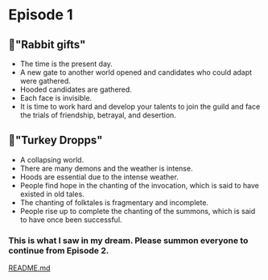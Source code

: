 # Episode 1
## 🐇"Rabbit gifts"
- The time is the present day.
- A new gate to another world opened and candidates who could adapt were gathered.
- Hooded candidates are gathered.
- Each face is invisible.
- It is time to work hard and develop your talents to join the guild and face the trials of friendship, betrayal, and desertion.

## 🦃"Turkey Dropps"
- A collapsing world.
- There are many demons and the weather is intense.
- Hoods are essential due to the intense weather.
- People find hope in the chanting of the invocation, which is said to have existed in old tales.
- The chanting of folktales is fragmentary and incomplete.
- People rise up to complete the chanting of the summons, which is said to have once been successful.

### This is what I saw in my dream. Please summon everyone to continue from Episode 2.

[README.md](README.md)
